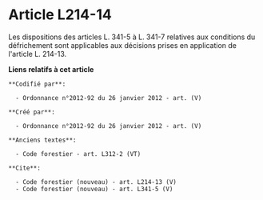 # Article L214-14

Les dispositions des articles L. 341-5 à L. 341-7 relatives aux conditions du défrichement sont applicables aux décisions
prises en application de l'article L. 214-13.

**Liens relatifs à cet article**

	**Codifié par**:

	  - Ordonnance n°2012-92 du 26 janvier 2012 - art. (V)

	**Créé par**:

	  - Ordonnance n°2012-92 du 26 janvier 2012 - art. (V)

	**Anciens textes**:

	  - Code forestier - art. L312-2 (VT)

	**Cite**:

	  - Code forestier (nouveau) - art. L214-13 (V)
	  - Code forestier (nouveau) - art. L341-5 (V)
